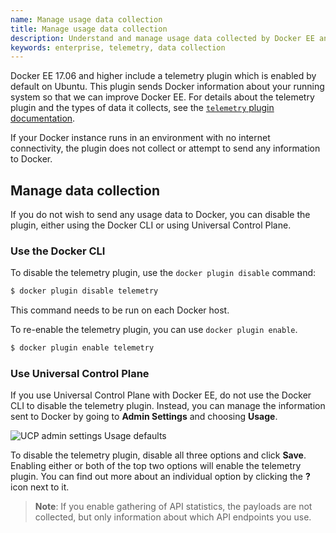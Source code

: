 ```yaml
---
name: Manage usage data collection
title: Manage usage data collection
description: Understand and manage usage data collected by Docker EE and sent to Docker.
keywords: enterprise, telemetry, data collection
---
```


Docker EE 17.06 and higher include a telemetry plugin which is enabled by
default on Ubuntu. This plugin sends Docker information about your running
system so that we can improve Docker EE. For details about the telemetry plugin
and the types of data it collects, see the
[`telemetry` plugin documentation](hhttps://store.docker.com/community/images/docker/telemetry).

If your Docker instance runs in an environment with no internet connectivity,
the plugin does not collect or attempt to send any information to Docker.

## Manage data collection

If you do not wish to send any usage data to Docker, you can disable the plugin,
either using the Docker CLI or using Universal Control Plane.

### Use the Docker CLI

To disable the telemetry plugin, use the `docker plugin disable` command:

```bash
$ docker plugin disable telemetry
```

This command needs to be run on each Docker host.

To re-enable the telemetry plugin, you can use `docker plugin enable`.

```bash
$ docker plugin enable telemetry
```

### Use Universal Control Plane

If you use Universal Control Plane with Docker EE, do not use the Docker CLI to
disable the telemetry plugin. Instead, you can manage the information sent to
Docker by going to **Admin Settings** and choosing **Usage**.

![UCP admin settings Usage defaults](images/usage-defaults.png)

To disable the telemetry plugin, disable all three options and click **Save**.
Enabling either or both of the top two options will enable the telemetry plugin.
You can find out more about an individual option by clicking the **?** icon next
to it.

> **Note**: If you enable gathering of API statistics, the payloads are not
> collected, but only information about which API endpoints you use.

